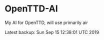 # OpenTTD-AI
My AI for OpenTTD, will use primarily air

Latest backup: Sun Sep 15 12:38:01 UTC 2019
